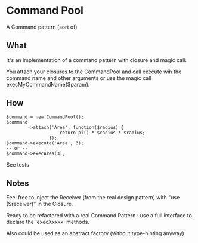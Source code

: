 # Command Pool

A Command pattern (sort of)

## What

It's an implementation of a command pattern with closure and magic call.

You attach your closures to the CommandPool and call execute wih the command name
and other arguments or use the magic call execMyCommandName($param).

## How 

```
$command = new CommandPool();
$command
        ->attach('Area', function($radius) {
                    return pi() * $radius * $radius;
                });
$command->execute('Area', 3);
-- or --
$command->execArea(3);
```

See tests

## Notes

Feel free to inject the Receiver (from the real design pattern) with "use ($receiver)"
in the Closure.

Ready to be refactored with a real Command Pattern : use a full interface to
declare the 'execXxxxx' methods.

Also could be used as an abstract factory (without type-hinting anyway) 
